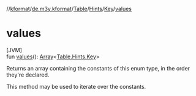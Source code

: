//[kformat](../../../../../index.md)/[de.m3y.kformat](../../../index.md)/[Table](../../index.md)/[Hints](../index.md)/[Key](index.md)/[values](values.md)

# values

[JVM]\
fun [values](values.md)(): [Array](https://kotlinlang.org/api/latest/jvm/stdlib/kotlin/-array/index.html)&lt;[Table.Hints.Key](index.md)&gt;

Returns an array containing the constants of this enum type, in the order they're declared.

This method may be used to iterate over the constants.
